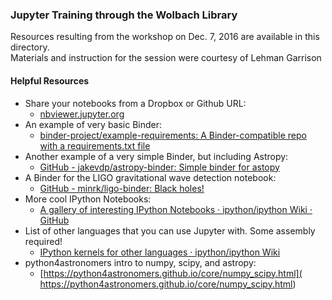 ### Jupyter Training through the Wolbach Library

Resources resulting from the workshop on Dec. 7, 2016 are available in this directory.    
Materials and instruction for the session were courtesy of Lehman Garrison 

#### Helpful Resources

* Share your notebooks from a Dropbox or Github URL:
	* [nbviewer.jupyter.org](https://nbviewer.jupyter.org)
* An example of very basic Binder:
	* [binder-project/example-requirements: A Binder-compatible repo with a requirements.txt file](https://github.com/binder-project/example-requirements)
* Another example of a very simple Binder, but including Astropy:
	* [GitHub - jakevdp/astropy-binder: Simple binder for astopy](https://github.com/jakevdp/astropy-binder)
* A Binder for the LIGO gravitational wave detection notebook:
	* [GitHub - minrk/ligo-binder: Black holes!](https://github.com/minrk/ligo-binder)
* More cool IPython Notebooks:
	* [A gallery of interesting IPython Notebooks · ipython/ipython Wiki · GitHub](https://github.com/ipython/ipython/wiki/A-gallery-of-interesting-IPython-Notebooks#general-topics-in-scientific-computing)
* List of other languages that you can use Jupyter with.  Some assembly required!
	* [IPython kernels for other languages · ipython/ipython Wiki](https://github.com/ipython/ipython/wiki/IPython-kernels-for-other-languages)
* python4astronomers intro to numpy, scipy, and astropy: 
  * [https://python4astronomers.github.io/core/numpy_scipy.html](
https://python4astronomers.github.io/core/numpy_scipy.html)
